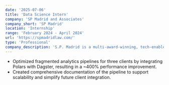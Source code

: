 ```yaml
---
date: '2025-07-06'
title: 'Data Science Intern'
company: 'SP Madrid and Associates'
company_short: 'SP Madrid'
location: 'Internship'
range: 'February 2024 - April 2024'
url: 'https://spmadridlaw.com/'
type: 'Professional'
company_description: 'S.P. Madrid is a multi-award-winning, tech-enabled debt collection agency with over 20 years of experience, delivering ethical, efficient, and API-integrated recovery solutions across the Philippines, Singapore, and the UAE.'
---
```

- Optimized fragmented analytics pipelines for three clients by integrating Polars with Dagster, resulting in a ~400% performance improvement.
- Created comprehensive documentation of the pipeline to support scalability and simplify future client integration.